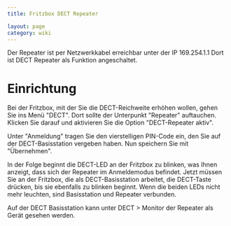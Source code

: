 ```yaml
---
title: Fritzbox DECT Repeater

layout: page
category: wiki
---
```


Der Repeater ist per Netzwerkkabel erreichbar unter der IP 169.254.1.1
Dort ist DECT Repeater als Funktion angeschaltet.

# Einrichtung
Bei der Fritzbox, mit der Sie die DECT-Reichweite erhöhen wollen, gehen Sie ins Menü "DECT". Dort sollte der Unterpunkt "Repeater" auftauchen. Klicken Sie darauf und aktivieren Sie die Option "DECT-Repeater aktiv".

Unter "Anmeldung" tragen Sie den vierstelligen PIN-Code ein, den Sie auf der DECT-Basisstation vergeben haben. Nun speichern Sie mit "Übernehmen".

In der Folge beginnt die DECT-LED an der Fritzbox zu blinken, was Ihnen anzeigt, dass sich der Repeater im Anmeldemodus befindet. 
Jetzt müssen Sie an der Fritzbox, die als DECT-Basisstation arbeitet, die DECT-Taste drücken, bis sie ebenfalls zu blinken beginnt. Wenn die beiden LEDs nicht mehr leuchten, sind Basisstation und Repeater verbunden.

Auf der DECT Basisstation kann unter DECT > Monitor der Repeater als Gerät gesehen werden.
